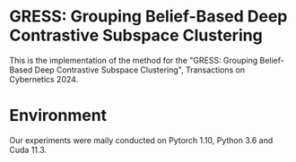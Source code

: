# GRESS: Grouping Belief-Based Deep Contrastive Subspace Clustering
This is the implementation of the method for the "GRESS: Grouping Belief-Based Deep Contrastive Subspace Clustering", Transactions on Cybernetics 2024.
# Environment
Our experiments were maily conducted on Pytorch 1.10, Python 3.6 and Cuda 11.3.
